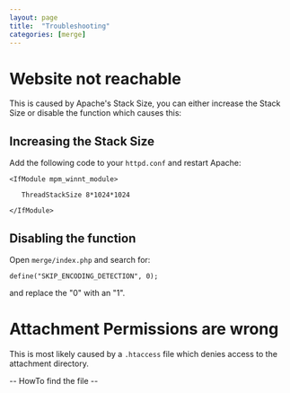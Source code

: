 ```yaml
---
layout: page
title:  "Troubleshooting"
categories: [merge]
---
```


# Website not reachable
This is caused by Apache's Stack Size, you can either increase the Stack Size or disable the function which causes this:

## Increasing the Stack Size
Add the following code to your `httpd.conf` and restart Apache:
```
<IfModule mpm_winnt_module>

   ThreadStackSize 8*1024*1024

</IfModule>
```

## Disabling the function
Open `merge/index.php` and search for:
```
define("SKIP_ENCODING_DETECTION", 0);
```
and replace the "0" with an "1".

# Attachment Permissions are wrong
This is most likely caused by a `.htaccess` file which denies access to the attachment directory.

-- HowTo find the file --